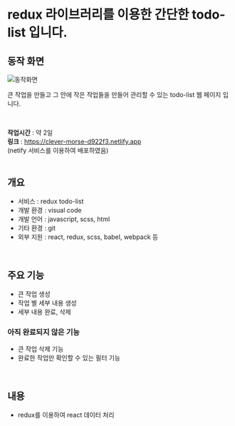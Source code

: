 # redux 라이브러리를 이용한 간단한 todo-list 입니다.  
  
## 동작 화면
![동작화면](./동작화면.gif)

큰 작업을 만들고 그 안에 작은 작업들을 만들어 관리할 수 있는 todo-list 웹 페이지 입니다.

<br/>

**작업시간** : 약 2일  
**링크** : https://clever-morse-d922f3.netlify.app  
(netify 서비스를 이용하여 배포하였음)
<br/><br/>

## 개요
- 서비스 : redux todo-list
- 개발 환경 : visual code
- 개발 언어 : javascript, scss, html
- 기타 환경 : git
- 외부 지원 : react, redux, scss, babel, webpack 등

<br/>

## 주요 기능
- 큰 작업 생성
- 작업 별 세부 내용 생성
- 세부 내용 완료, 삭제
### 아직 완료되지 않은 기능
- 큰 작업 삭제 기능
- 완료한 작업만 확인할 수 있는 필터 기능


<br/>

## 내용
- redux를 이용하여 react 데이터 처리



